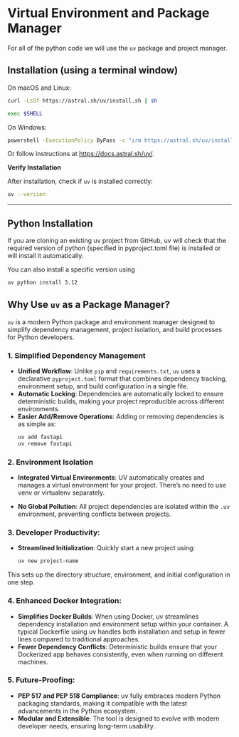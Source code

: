 # Virtual Environment and Package Manager

For all of the python code we will use the `uv` package and project manager.

## **Installation (using a terminal window)**

On macOS and Linux:


```bash
curl -LsSf https://astral.sh/uv/install.sh | sh

exec $SHELL
```

On Windows:

```bash
powershell -ExecutionPolicy ByPass -c "irm https://astral.sh/uv/install.ps1 | iex"
```

Or follow instructions at https://docs.astral.sh/uv/.

**Verify Installation** 

After installation, check if `uv` is installed correctly:
```bash
uv --version
```

---

## **Python Installation**

If you are cloning an existing uv project from GitHub, uv will check that the required version of python (specified in pyproject.toml file) is installed or will install it automatically.

You can also install a specific version using
```bash
uv python install 3.12
```

## **Why Use `uv` as a Package Manager?**

`uv` is a modern Python package and environment manager designed to simplify dependency management, project isolation, and build processes for Python developers.

### **1. Simplified Dependency Management**

- **Unified Workflow**: Unlike `pip` and `requirements.txt`, `uv` uses a declarative `pyproject.toml` format that combines dependency tracking, environment setup, and build configuration in a single file.
- **Automatic Locking**: Dependencies are automatically locked to ensure deterministic builds, making your project reproducible across different environments.
- **Easier Add/Remove Operations**: Adding or removing dependencies is as simple as:
  ```bash
  uv add fastapi
  uv remove fastapi
  ```
### **2. Environment Isolation**

- **Integrated Virtual Environments**: UV automatically creates and manages a virtual environment for your project. There’s no need to use venv or virtualenv separately.

- **No Global Pollution**: All project dependencies are isolated within the `.uv` environment, preventing conflicts between projects.

### **3. Developer Productivity**:

- **Streamlined Initialization**: Quickly start a new project using:
  ```bash
  uv new project-name
  ```
This sets up the directory structure, environment, and initial configuration in one step.

### **4. Enhanced Docker Integration**:

- **Simplifies Docker Builds**: When using Docker, uv streamlines dependency installation and environment setup within your container. A typical Dockerfile using uv handles both installation and setup in fewer lines compared to traditional approaches.
- **Fewer Dependency Conflicts**: Deterministic builds ensure that your Dockerized app behaves consistently, even when running on different machines.


### **5. Future-Proofing**:

- **PEP 517 and PEP 518 Compliance**: uv fully embraces modern Python packaging standards, making it compatible with the latest advancements in the Python ecosystem.
- **Modular and Extensible**: The tool is designed to evolve with modern developer needs, ensuring long-term usability.


